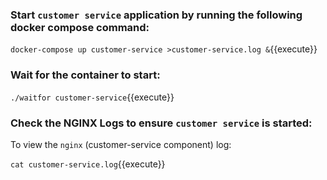 ### Start  `customer service` application by running the following docker compose command:

`docker-compose up customer-service >customer-service.log &`{{execute}}

### Wait for the container to start:

`./waitfor customer-service`{{execute}}

### Check the NGINX Logs to ensure  `customer service` is started:

To view the `nginx` (customer-service component) log:

`cat customer-service.log`{{execute}}
